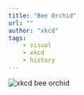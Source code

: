 ```yaml
---
title: "Bee Orchid"
url: ""
author: "xkcd"
tags:
    - visual
    - xkcd
    - history
---
```

![xkcd bee orchid](/images/art/xkcd-bee_orchid.png)
